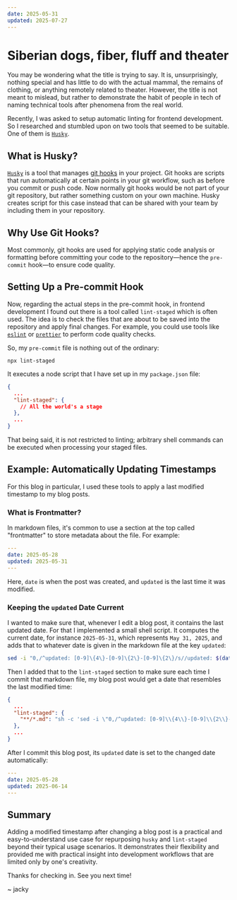 ```yaml
---
date: 2025-05-31
updated: 2025-07-27
---
```


# Siberian dogs, fiber, fluff and theater

You may be wondering what the title is trying to say. It is, unsurprisingly, nothing special and has little to do with the actual mammal, the remains of clothing, or anything remotely related to theater.
However, the title is not meant to mislead, but rather to demonstrate the habit of people in tech of naming technical tools after phenomena from the real world.

Recently, I was asked to setup automatic linting for frontend development. So I researched and stumbled upon on two tools that seemed to be suitable. One of them is [`Husky`](https://typicode.github.io/husky/).

## What is Husky?

[`Husky`](https://typicode.github.io/husky/) is a tool that manages [git hooks](https://git-scm.com/book/en/v2/Customizing-Git-Git-Hooks) in your project. Git hooks are scripts that run automatically at certain points in your git workflow, such as before you commit or push code. Now normally git hooks would be not part of your git repository, but rather something custom on your own machine. Husky creates script for this case instead that can be shared with your team by including them in your repository.

## Why Use Git Hooks?

Most commonly, git hooks are used for applying static code analysis or formatting before committing your code to the repository—hence the `pre-commit` hook—to ensure code quality.

## Setting Up a Pre-commit Hook

Now, regarding the actual steps in the pre-commit hook, in frontend development I found out there is a tool called `lint-staged` which is often used. The idea is to check the files that are about to be saved into the repository and apply final changes. For example, you could use tools like [`eslint`](https://eslint.org/) or [`prettier`](https://prettier.io/docs/) to perform code quality checks.

So, my `pre-commit` file is nothing out of the ordinary:

```
npx lint-staged
```

It executes a node script that I have set up in my `package.json` file:

```json
{
  ...
  "lint-staged": {
    // All the world's a stage
  },
  ...
}
```

That being said, it is not restricted to linting; arbitrary shell commands can be executed when processing your staged files.

## Example: Automatically Updating Timestamps

For this blog in particular, I used these tools to apply a last modified timestamp to my blog posts.

### What is Frontmatter?

In markdown files, it's common to use a section at the top called "frontmatter" to store metadata about the file. For example:

```yaml
---
date: 2025-05-28
updated: 2025-05-31
---
```

Here, `date` is when the post was created, and `updated` is the last time it was modified.

### Keeping the `updated` Date Current

I wanted to make sure that, whenever I edit a blog post, it contains the last updated date.
For that I implemented a small shell script. It computes the current date, for instance `2025-05-31`, which represents `May 31, 2025`, and adds that to whatever date is given in the markdown file at the key `updated`:

```sh
sed -i "0,/^updated: [0-9]\{4\}-[0-9]\{2\}-[0-9]\{2\}/s//updated: $(date +%Y-%m-%d)/" "$1"
```

Then I added that to the `lint-staged` section to make sure each time I commit that markdown file, my blog post would get a date that resembles the last modified time:

```json
{
  ...
  "lint-staged": {
    "**/*.md": "sh -c 'sed -i \"0,/^updated: [0-9]\\{4\\}-[0-9]\\{2\\}-[0-9]\\{2\\}/s//updated: $(date +%Y-%m-%d)/\" \"$1\"' _"
  },
  ...
}
```

After I commit this blog post, its `updated` date is set to the changed date automatically:

```yaml
---
date: 2025-05-28
updated: 2025-06-14
---
```

## Summary
Adding a modified timestamp after changing a blog post is a practical and easy-to-understand use case for repurposing `husky` and `lint-staged` beyond their typical usage scenarios. It demonstrates their flexibility and provided me with practical insight into development workflows that are limited only by one's creativity.

Thanks for checking in. See you next time!

~ jacky

